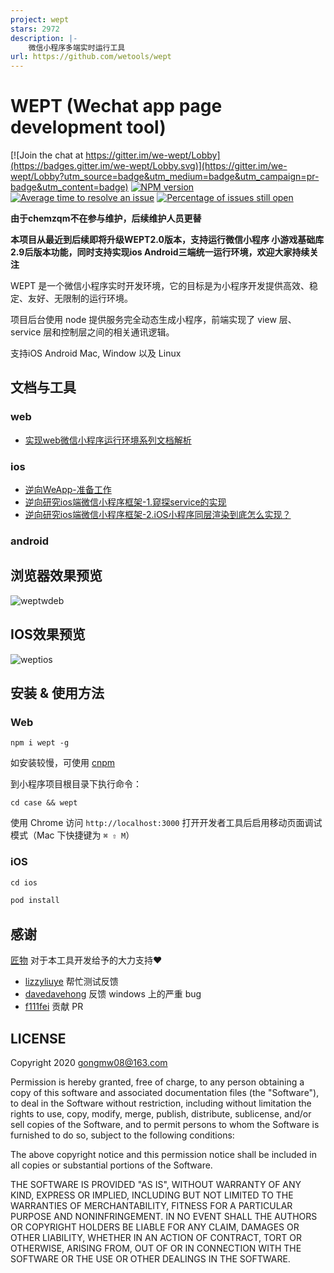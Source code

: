 ```yaml
---
project: wept
stars: 2972
description: |-
    微信小程序多端实时运行工具
url: https://github.com/wetools/wept
---
```


# WEPT (Wechat app page development tool)

[![Join the chat at https://gitter.im/we-wept/Lobby](https://badges.gitter.im/we-wept/Lobby.svg)](https://gitter.im/we-wept/Lobby?utm_source=badge&utm_medium=badge&utm_campaign=pr-badge&utm_content=badge)
[![NPM version](https://img.shields.io/npm/v/wept.svg)](https://www.npmjs.com/package/wept)
[![Average time to resolve an issue](http://isitmaintained.com/badge/resolution/chemzqm/wept.svg)](http://isitmaintained.com/project/chemzqm/wept "Average time to resolve an issue")
[![Percentage of issues still open](http://isitmaintained.com/badge/open/chemzqm/wept.svg)](http://isitmaintained.com/project/chemzqm/wept "Percentage of issues still open")

**由于chemzqm不在参与维护，后续维护人员更替**

**本项目从最近到后续即将升级WEPT2.0版本，支持运行微信小程序 小游戏基础库2.9后版本功能，同时支持实现ios Android三端统一运行环境，欢迎大家持续关注**



WEPT 是一个微信小程序实时开发环境，它的目标是为小程序开发提供高效、稳定、友好、无限制的运行环境。

项目后台使用 node 提供服务完全动态生成小程序，前端实现了 view 层、service 层和控制层之间的相关通讯逻辑。

支持iOS Android Mac, Window 以及 Linux 

## 文档与工具
### web
+ [实现web微信小程序运行环境系列文档解析](https://github.com/gongmw/blog/issues)

### ios
+ [逆向WeApp-准备工作](https://github.com/wetools/wept/blob/master/docs/ios/逆向WeApp准备工作.md)
+ [逆向研究ios端微信小程序框架-1.窥探service的实现](https://github.com/lionvoom/WeAppCrack)
+ [逆向研究ios端微信小程序框架-2.iOS小程序同层渲染到底怎么实现？](https://github.com/lionvoom/WeAppTongCeng) 
### android


## 浏览器效果预览
![weptwdeb](https://applet-doc.oss-cn-zhangjiakou.aliyuncs.com/jingo/weptweb.gif)



## IOS效果预览

![weptios](https://applet-doc.oss-cn-zhangjiakou.aliyuncs.com/jingo/weptios.gif)

## 安装 & 使用方法
### Web

    npm i wept -g

如安装较慢，可使用 [cnpm](http://npm.taobao.org/)

到小程序项目根目录下执行命令：

    cd case && wept

使用 Chrome 访问 `http://localhost:3000` 打开开发者工具后启用移动页面调试模式（Mac 下快捷键为 `⌘ ⇧ M`）


### iOS
```js
cd ios
```

```js
pod install
```

## 感谢

[匠物](https://www.jiangwoo.com/) 对于本工具开发给予的大力支持❤️

* [lizzyliuye](https://github.com/lizzyliuye) 帮忙测试反馈
* [davedavehong](https://github.com/davedavehong) 反馈 windows 上的严重 bug
* [f111fei](https://github.com/f111fei) 贡献 PR

## LICENSE

Copyright 2020 gongmw08@163.com

Permission is hereby granted, free of charge, to any person obtaining
a copy of this software and associated documentation files (the "Software"),
to deal in the Software without restriction, including without limitation
the rights to use, copy, modify, merge, publish, distribute, sublicense,
and/or sell copies of the Software, and to permit persons to whom the
Software is furnished to do so, subject to the following conditions:

The above copyright notice and this permission notice shall be included
in all copies or substantial portions of the Software.

THE SOFTWARE IS PROVIDED "AS IS", WITHOUT WARRANTY OF ANY KIND,
EXPRESS OR IMPLIED, INCLUDING BUT NOT LIMITED TO THE WARRANTIES
OF MERCHANTABILITY, FITNESS FOR A PARTICULAR PURPOSE AND NONINFRINGEMENT.
IN NO EVENT SHALL THE AUTHORS OR COPYRIGHT HOLDERS BE LIABLE FOR ANY CLAIM,
DAMAGES OR OTHER LIABILITY, WHETHER IN AN ACTION OF CONTRACT,
TORT OR OTHERWISE, ARISING FROM, OUT OF OR IN CONNECTION WITH THE SOFTWARE
OR THE USE OR OTHER DEALINGS IN THE SOFTWARE.

